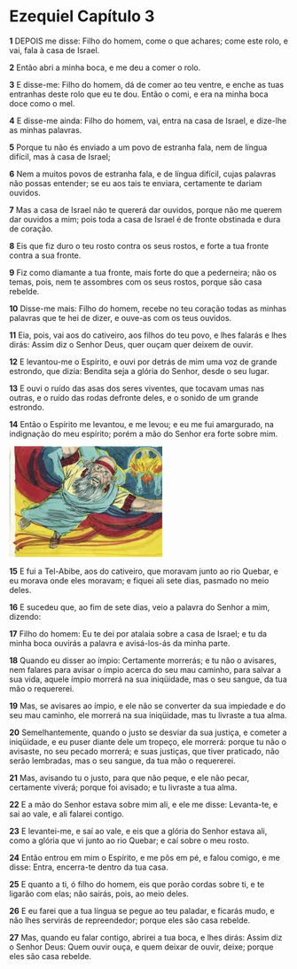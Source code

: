 # Ezequiel Capítulo 3

**1** 	DEPOIS me disse: Filho do homem, come o que achares; come este rolo, e vai, fala à casa de Israel.

**2** 	Então abri a minha boca, e me deu a comer o rolo.

**3** 	E disse-me: Filho do homem, dá de comer ao teu ventre, e enche as tuas entranhas deste rolo que eu te dou. Então o comi, e era na minha boca doce como o mel.

**4** 	E disse-me ainda: Filho do homem, vai, entra na casa de Israel, e dize-lhe as minhas palavras.

**5** 	Porque tu não és enviado a um povo de estranha fala, nem de língua difícil, mas à casa de Israel;

**6** 	Nem a muitos povos de estranha fala, e de língua difícil, cujas palavras não possas entender; se eu aos tais te enviara, certamente te dariam ouvidos.

**7** 	Mas a casa de Israel não te quererá dar ouvidos, porque não me querem dar ouvidos a mim; pois toda a casa de Israel é de fronte obstinada e dura de coração.

**8** 	Eis que fiz duro o teu rosto contra os seus rostos, e forte a tua fronte contra a sua fronte.

**9** 	Fiz como diamante a tua fronte, mais forte do que a pederneira; não os temas, pois, nem te assombres com os seus rostos, porque são casa rebelde.

**10** 	Disse-me mais: Filho do homem, recebe no teu coração todas as minhas palavras que te hei de dizer, e ouve-as com os teus ouvidos.

**11** 	Eia, pois, vai aos do cativeiro, aos filhos do teu povo, e lhes falarás e lhes dirás: Assim diz o Senhor Deus, quer ouçam quer deixem de ouvir.

**12** 	E levantou-me o Espírito, e ouvi por detrás de mim uma voz de grande estrondo, que dizia: Bendita seja a glória do Senhor, desde o seu lugar.

**13** 	E ouvi o ruído das asas dos seres viventes, que tocavam umas nas outras, e o ruído das rodas defronte deles, e o sonido de um grande estrondo.

**14** 	Então o Espírito me levantou, e me levou; e eu me fui amargurado, na indignação do meu espírito; porém a mão do Senhor era forte sobre mim.

![](../Images/SweetPublishing/26-3-1.jpg) 

**15** 	E fui a Tel-Abibe, aos do cativeiro, que moravam junto ao rio Quebar, e eu morava onde eles moravam; e fiquei ali sete dias, pasmado no meio deles.

**16** 	E sucedeu que, ao fim de sete dias, veio a palavra do Senhor a mim, dizendo:

**17** 	Filho do homem: Eu te dei por atalaia sobre a casa de Israel; e tu da minha boca ouvirás a palavra e avisá-los-ás da minha parte.

**18** 	Quando eu disser ao ímpio: Certamente morrerás; e tu não o avisares, nem falares para avisar o ímpio acerca do seu mau caminho, para salvar a sua vida, aquele ímpio morrerá na sua iniqüidade, mas o seu sangue, da tua mão o requererei.

**19** 	Mas, se avisares ao ímpio, e ele não se converter da sua impiedade e do seu mau caminho, ele morrerá na sua iniqüidade, mas tu livraste a tua alma.

**20** 	Semelhantemente, quando o justo se desviar da sua justiça, e cometer a iniqüidade, e eu puser diante dele um tropeço, ele morrerá: porque tu não o avisaste, no seu pecado morrerá; e suas justiças, que tiver praticado, não serão lembradas, mas o seu sangue, da tua mão o requererei.

**21** 	Mas, avisando tu o justo, para que não peque, e ele não pecar, certamente viverá; porque foi avisado; e tu livraste a tua alma.

**22** 	E a mão do Senhor estava sobre mim ali, e ele me disse: Levanta-te, e sai ao vale, e ali falarei contigo.

**23** 	E levantei-me, e saí ao vale, e eis que a glória do Senhor estava ali, como a glória que vi junto ao rio Quebar; e caí sobre o meu rosto.

**24** 	Então entrou em mim o Espírito, e me pôs em pé, e falou comigo, e me disse: Entra, encerra-te dentro da tua casa.

**25** 	E quanto a ti, ó filho do homem, eis que porão cordas sobre ti, e te ligarão com elas; não sairás, pois, ao meio deles.

**26** 	E eu farei que a tua língua se pegue ao teu paladar, e ficarás mudo, e não lhes servirás de repreendedor; porque eles são casa rebelde.

**27** 	Mas, quando eu falar contigo, abrirei a tua boca, e lhes dirás: Assim diz o Senhor Deus: Quem ouvir ouça, e quem deixar de ouvir, deixe; porque eles são casa rebelde.


